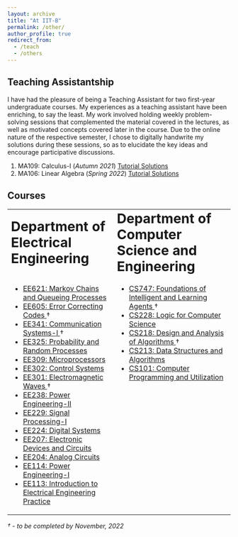 ```yaml
---
layout: archive
title: "At IIT-B"
permalink: /other/
author_profile: true
redirect_from:
  - /teach
  - /others
---
```


## Teaching Assistantship

I have had the pleasure of being a Teaching Assistant for two first-year undergraduate courses. My experiences as a teaching assistant have been enriching, to say the least. My work involved holding weekly problem-solving sessions that complemented the material covered in the lectures, as well as  motivated concepts covered later in the course. Due to the online nature of the respective semester, I chose to digitally handwrite my solutions during these sessions, so as to elucidate the key ideas and encourage participative discussions.

1. MA109: Calculus-I (*Autumn 2021*)  [Tutorial Solutions](https://github.com/Aayush2003/Tutorial-solutions/tree/main/MA109-2021)
2. MA106: Linear Algebra (*Spring 2022*)  [Tutorial Solutions](https://github.com/Aayush2003/Tutorial-solutions/tree/main/MA106-2022)

## Courses

<table border="0">
 <tr>
    <td><b style="font-size:30px">Department of Electrical Engineering</b></td>
    <td><b style="font-size:30px">Department of Computer Science and Engineering</b></td>
 </tr>
 <tr>
    <td valign = top>
	<ul>
	<li> <a href = "https://www.ee.iitb.ac.in/web/academics/courses/EE621"> EE621: Markov Chains and Queueing Processes</a></li>
	<li> <a href = "https://www.ee.iitb.ac.in/web/academics/courses/EE605"> EE605: Error Correcting Codes </a> †</li>
	<li> <a href = "https://www.ee.iitb.ac.in/web/academics/courses/EE341"> EE341: Communication Systems-I </a> †</li>
	<li> <a href = "https://www.ee.iitb.ac.in/web/academics/courses/EE325"> EE325: Probability and Random Processes </a></li>
	<li> <a href = "https://www.ee.iitb.ac.in/web/academics/courses/EE309"> EE309: Microprocessors </a></li>
	<li> <a href = "https://www.ee.iitb.ac.in/web/academics/courses/EE302"> EE302: Control Systems </a></li>
	<li> <a href = "https://www.ee.iitb.ac.in/web/academics/courses/EE301"> EE301: Electromagnetic Waves </a> †</li>
	<li> <a href = "https://www.ee.iitb.ac.in/web/academics/courses/EE238"> EE238: Power Engineering-II </a></li>
	<li> <a href = "https://www.ee.iitb.ac.in/web/academics/courses/EE229"> EE229: Signal Processing-I </a></li>
	<li> <a href = "https://www.ee.iitb.ac.in/web/academics/courses/EE224"> EE224: Digital Systems </a></li>
	<li> <a href = "https://www.ee.iitb.ac.in/web/academics/courses/EE207"> EE207: Electronic Devices and Circuits </a></li>
	<li> <a href = "https://www.ee.iitb.ac.in/web/academics/courses/EE204"> EE204: Analog Circuits </a></li>
	<li> <a href = "https://www.ee.iitb.ac.in/web/academics/courses/EE114"> EE114: Power Engineering-I </a></li>
	<li> <a href = "https://www.ee.iitb.ac.in/web/academics/courses/EE113"> EE113: Introduction to Electrical Engineering Practice </a></li>
	</ul>
	</td>
    <td valign = top>
	<ul>
	<li> <a href = "https://www.cse.iitb.ac.in/academics/courses.php"> CS747: Foundations of Intelligent and Learning Agents </a> †</li>
	<li> <a href = "https://www.cse.iitb.ac.in/academics/courses.php"> CS228: Logic for Computer Science </a></li>
	<li> <a href = "https://www.cse.iitb.ac.in/academics/courses.php"> CS218: Design and Analysis of Algorithms </a> †</li>
	<li> <a href = "https://www.cse.iitb.ac.in/academics/courses.php"> CS213: Data Structures and Algorithms </a></li>
	<li> <a href = "https://www.cse.iitb.ac.in/academics/courses.php"> CS101: Computer Programming and Utilization </a></li>
	</ul>
	</td>
 </tr>
</table>

*† - to be completed by November, 2022*      

